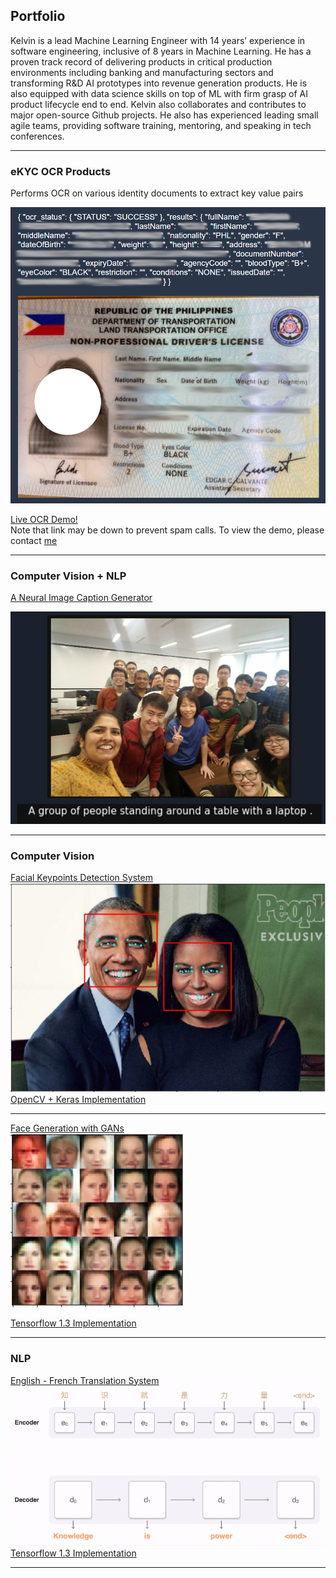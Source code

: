 ## Portfolio
Kelvin is a lead Machine Learning Engineer with 14 years’ experience in software engineering, inclusive of 8 years in Machine Learning. He has a proven track record of delivering products in critical production environments including banking and manufacturing sectors and transforming R&D AI prototypes into revenue generation products. He is also equipped with data science skills on top of ML with firm grasp of AI product lifecycle end to end. Kelvin also collaborates and contributes to major open-source Github projects. He also has experienced leading small agile teams, providing software training, mentoring, and speaking in tech conferences.  


---

### eKYC OCR Products
Performs OCR on various identity documents to extract key value pairs  

<img src="images/sample_phdl.png?raw=true"/>  

[Live OCR Demo!](https://phdl.kelvink.click)  
Note that link may be down to prevent spam calls. To view the demo, please contact [me](https://linkedin.com/in/kelvinkong)

---

### Computer Vision + NLP 
[A Neural Image Caption Generator](/pdf/image-captioning.pdf)
  
<img src="images/test1.jpg?raw=true"/>
  

---

### Computer Vision
[Facial Keypoints Detection System](https://github.com/kelvinAI/aind-cv-facialkeypoints/blob/master/CV_project.ipynb)
<img src="images/facial-keypoints-1.jpg?raw=true"/>  
[OpenCV + Keras Implementation](https://github.com/kelvinAI/aind-cv-facialkeypoints/blob/master/CV_project.ipynb)

---


[Face Generation with GANs](https://github.com/kelvinAI/deep-learning/blob/master/face_generation/dlnd_face_generation.ipynb)  
<img src="images/face-generation-gans.jpg?raw=true"/>  
  
[Tensorflow 1.3 Implementation](https://github.com/kelvinAI/deep-learning/blob/master/face_generation/dlnd_face_generation.ipynb)


---

### NLP

[English - French Translation System](https://github.com/kelvinAI/deep-learning/blob/master/language-translation/dlnd_language_translation.ipynb)  
<img src="images/nmt-model-fast.gif?raw=true"/>  
[Tensorflow 1.3 Implementation](https://github.com/kelvinAI/deep-learning/blob/master/language-translation/dlnd_language_translation.ipynb)

---




